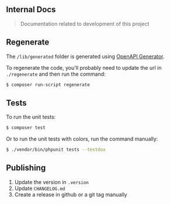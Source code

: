 ## Internal Docs
> Documentation related to development of this project

## Regenerate

The `/lib/generated` folder is generated using [OpenAPI Generator](https://openapi-generator.tech).

To regenerate the code, you'll probably need to update the url in `./regenerate` and then run the command:

```sh
$ composer run-script regenerate
```

## Tests

To run the unit tests:

```sh
$ composer test
```

Or to run the unit tests with colors, run the command manually:

```sh
$ ./vendor/bin/phpunit tests --testdox
```

## Publishing

1. Update the version in `.version`
2. Update `CHANGELOG.md`
3. Create a release in github or a git tag manually